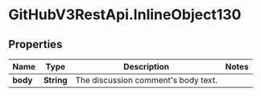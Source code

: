 # GitHubV3RestApi.InlineObject130

## Properties

Name | Type | Description | Notes
------------ | ------------- | ------------- | -------------
**body** | **String** | The discussion comment&#39;s body text. | 


